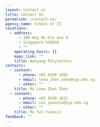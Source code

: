 ```yaml
---
layout: contact_us
title: Contact Us
permalink: /contact-us/
agency_name: School of IT
locations:
  - address:
      - 180 Ang Mo Kio Ave 8
      - Singapore 569830
      - ""
    operating_hours: []
    maps_link: ""
    title: Nanyang Polytechnic
contacts:
  - content:
      - phone: +65 6550 1681
      - email: leow_zhen_zhen@nyp.edu.sg
      - other: ""
    title: Ms Leow Zhen Zhen
  - content:
      - phone: +65 6550 1611
      - email: sun_yuanxin@nyp.edu.sg
      - other: ""
    title: Ms Sun Yuanxin
feedback: ""
---
```

